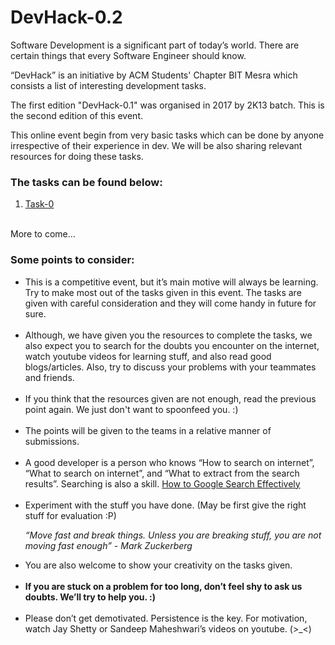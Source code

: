 # DevHack-0.2

Software Development is a significant part of today’s world. There are certain things that every Software Engineer should know.

“DevHack” is an initiative by ACM Students' Chapter BIT Mesra which consists a list of interesting development tasks.

The first edition "DevHack-0.1" was organised in 2017 by 2K13 batch. This is the second edition of this event. 

This online event begin from very basic tasks which can be done by anyone irrespective of their experience in dev. We will be also sharing relevant resources for doing these tasks.

<h3>The tasks can be found below:</h3>
<ol>
<li><a href="https://github.com/aayushsinha44/DevHack-0.2/tree/master/task-0#task-0-local-website-hosting">Task-0</a></li>
</ol>
<br />More to come...

<h3><b>Some points to consider:</b></h3>
<ul>
<li>This is a competitive event, but it’s main motive will always be learning. Try to make most out of the tasks given in this event. The tasks are given with careful consideration and they will come handy in future for sure.</li><br />


<li>Although, we have given you the resources to complete the tasks, we also expect you to search for the doubts you encounter on the internet, watch youtube videos for learning stuff, and also read good blogs/articles. Also, try to discuss your problems with your teammates and friends.</li><br />

<li>If you think that the resources given are not enough, read the previous point again. We just don't want to spoonfeed you. :) </li><br />


<li>The points will be given to the teams in a relative manner of submissions.</li><br />


<li>A good developer is a person who knows “How to search on internet”, “What to search on internet”, and “What to extract from the search results”. Searching is also a skill.
<a href="https://blog.hubspot.com/marketing/google-advanced-search-tips">How to Google Search Effectively</a></li><br />


<li>Experiment with the stuff you have done. (May be first give the right stuff for evaluation :P)</li>

<i>“Move fast and break things. Unless you are breaking stuff, you are not moving fast enough” -  Mark Zuckerberg</i>

<li>You are also welcome to show your creativity on the tasks given.</li><br />


<li><b>If you are stuck on a problem for too long, don’t feel shy to ask us doubts. We’ll try to help you. :)</b></li><br />


<li>Please don’t get demotivated. Persistence is the key. For motivation, watch Jay Shetty or Sandeep Maheshwari’s videos on youtube. (>_<)</li><br />


</ul>
